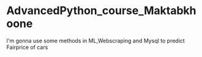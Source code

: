 # AdvancedPython_course_Maktabkhoone
 I'm gonna use some methods in ML,Webscraping and Mysql to predict Fairprice of cars
